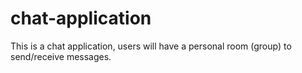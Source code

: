 # chat-application
This is a chat application, users will have a personal room (group) to send/receive messages.
